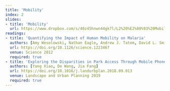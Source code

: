 ```yaml
---
title: 'Mobility'
index: 2
slides:
- title: 'Mobility'
  url: https://www.dropbox.com/s/40z45hnwn44gk7l/L2%20%E2%80%93%20Mobility.pptx?dl=0
readings:
- title: 'Quantifying the Impact of Human Mobility on Malaria'
  authors: [Amy Wesolowski, Nathan Eagle, Andrew J. Tatem, David L. Smith, Abdisalan M. Noor, Robert W. Snow, Caroline O. Buckee]
  url: https://doi.org/10.1126/science.1223467
  venue: Science 2012
  required: true
- title: 'Exploring the Disparities in Park Access Through Mobile Phone Data: Evidence from Shanghai, China'
  authors: [Yang Xiao, De Wang, Jia Fang]
  url: https://doi.org/10.1016/j.landurbplan.2018.09.013
  venue: Landscape and Urban Planning 2019
  required: true
---
```

